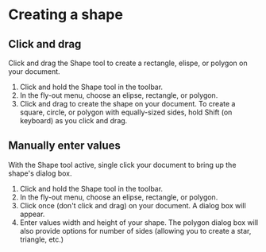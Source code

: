 # Creating a shape

## Click and drag

Click and drag the Shape tool to create a rectangle, elispe, or polygon on your document.

1. Click and hold the Shape tool in the toolbar. 
2. In the fly-out menu, choose an elipse, rectangle, or polygon.
3. Click and drag to create the shape on your document. To create a square, circle, or polygon with equally-sized sides, hold Shift \(on keyboard\) as you click and drag. 

## Manually enter values

With the Shape tool active, single click your document to bring up the shape's dialog box.

1. Click and hold the Shape tool in the toolbar. 
2. In the fly-out menu, choose an elipse, rectangle, or polygon.
3. Click once (don't click and drag) on your document. A dialog box will appear.
4. Enter values width and height of your shape. The polygon dialog box will also provide options for number of sides (allowing you to create a star, triangle, etc.)


